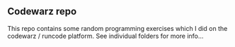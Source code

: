 ## Codewarz repo

This repo contains some random programming exercises which I did on the codewarz / runcode platform. See individual folders for more info...
